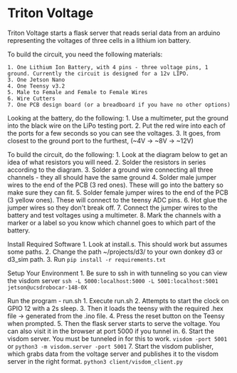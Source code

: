 # Triton Voltage

Triton Voltage starts a flask server that reads serial data from an arduino representing the voltages of three cells in a lithium ion battery.

To build the circuit, you need the following materials:

    1. One Lithium Ion Battery, with 4 pins - three voltage pins, 1 ground. Currently the circuit is designed for a 12v LIPO.
    3. One Jetson Nano
    4. One Teensy v3.2
    5. Male to Female and Female to Female Wires
    6. Wire Cutters
    7. One PCB design board (or a breadboard if you have no other options)
   
Looking at the battery, do the following:
    1. Use a multimeter, put the ground into the black wire on the LiPo testing port.
    2. Put the red wire into each of the ports for a few seconds so you can see the voltages.
    3. It goes, from closest to the ground port to the furthest, (~4V -> ~8V -> ~12V)

To build the circuit, do the following:
    1. Look at the diagram below to get an idea of what resistors you will need.
    2. Solder the resistors in series according to the diagram.
    3. Solder a ground wire connecting all three channels - they all should have the same ground
    4. Solder male jumper wires to the end of the PCB (3 red ones). These will go into the battery so make sure they can fit.
    5. Solder female jumper wires to the end of the PCB (3 yellow ones). These will connect to the teensy ADC pins.
    6. Hot glue the jumper wires so they don't break off.
    7. Connect the jumper wires to the battery and test voltages using a multimeter. 
    8. Mark the channels with a marker or a label so you know which channel goes to which part of the battery.

Install Required Software
    1. Look at install.s. This should work but assumes some paths.
    2. Change the path ~/projects/d3/ to your own donkey d3 or d3_sim path.
    3. Run ``pip install -r requirements.txt``

Setup Your Environment
    1. Be sure to ssh in with tunneling so you can view the visdom server
        `ssh -L 5000:localhost:5000 -L 5001:localhost:5001 jetson@ucsdrobocar-148-0X`

Run the program - run.sh
    1. Execute run.sh
    2. Attempts to start the clock on GPIO 12 with a 2s sleep.
    3. Then it loads the teensy with the required .hex file -> generated from the .ino file.
    4. Press the reset button on the Teensy when prompted.
    5. Then the flask server starts to serve the voltage. You can also visit it in the browser at port 5000 if you tunnel in.
    6. Start the visdom server. You must be tunneled in for this to work. `visdom -port 5001` or `python3 -m visdom.server -port 5001`
    7. Start the visdom publisher, which grabs data from the voltage server and publishes it to the visdom server in the right format. `python3 client/visdom_client.py`
